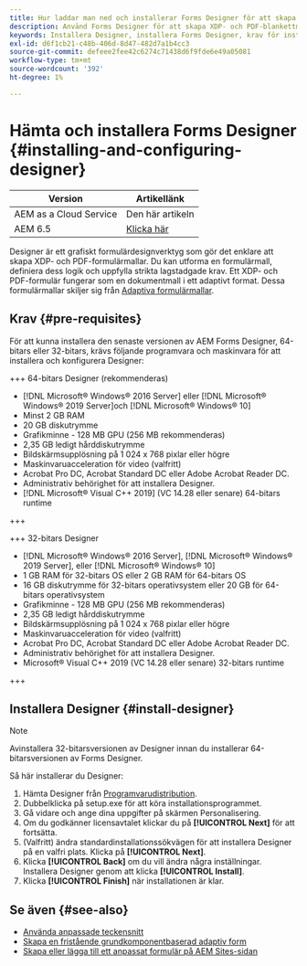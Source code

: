 ```yaml
---
title: Hur laddar man ned och installerar Forms Designer för att skapa dokumentmallar?
description: Använd Forms Designer för att skapa XDP- och PDF-blankettmallar som fungerar som mall för ett arkivdokument.
keywords: Installera Designer, installera Forms Designer, krav för installation av Forms Designer
exl-id: d6f1cb21-c48b-406d-8d47-482d7a1b4cc3
source-git-commit: defeee2fee42c6274c71438d6f9fde6e49a05081
workflow-type: tm+mt
source-wordcount: '392'
ht-degree: 1%

---
```


# Hämta och installera Forms Designer {#installing-and-configuring-designer}

| Version | Artikellänk |
| -------- | ---------------------------- |
| AEM as a Cloud Service | Den här artikeln |
| AEM 6.5 | [Klicka här](https://experienceleague.adobe.com/docs/experience-manager-65/forms/install-aem-forms/jee-installation/installing-configuring-designer.html) |

Designer är ett grafiskt formulärdesignverktyg som gör det enklare att skapa XDP- och PDF-formulärmallar. Du kan utforma en formulärmall, definiera dess logik och uppfylla strikta lagstadgade krav. Ett XDP- och PDF-formulär fungerar som en dokumentmall i ett adaptivt format. Dessa formulärmallar skiljer sig från [Adaptiva formulärmallar](template-editor.md).

## Krav {#pre-requisites}

För att kunna installera den senaste versionen av AEM Forms Designer, 64-bitars eller 32-bitars, krävs följande programvara och maskinvara för att installera och konfigurera Designer:

+++ 64-bitars Designer (rekommenderas)

* [!DNL Microsoft® Windows® 2016 Server] eller [!DNL Microsoft® Windows® 2019 Server]och [!DNL Microsoft® Windows® 10]
* Minst 2 GB RAM
* 20 GB diskutrymme
* Grafikminne - 128 MB GPU (256 MB rekommenderas)
* 2,35 GB ledigt hårddiskutrymme
* Bildskärmsupplösning på 1 024 x 768 pixlar eller högre
* Maskinvaruacceleration för video (valfritt)
* Acrobat Pro DC, Acrobat Standard DC eller Adobe Acrobat Reader DC.
* Administrativ behörighet för att installera Designer.
* [!DNL Microsoft® Visual C++ 2019] (VC 14.28 eller senare) 64-bitars runtime

+++

+++ 32-bitars Designer

* [!DNL Microsoft® Windows® 2016 Server], [!DNL Microsoft® Windows® 2019 Server], eller [!DNL Microsoft® Windows® 10]
* 1 GB RAM för 32-bitars OS eller 2 GB RAM för 64-bitars OS
* 16 GB diskutrymme för 32-bitars operativsystem eller 20 GB för 64-bitars operativsystem
* Grafikminne - 128 MB GPU (256 MB rekommenderas)
* 2,35 GB ledigt hårddiskutrymme
* Bildskärmsupplösning på 1 024 x 768 pixlar eller högre
* Maskinvaruacceleration för video (valfritt)
* Acrobat Pro DC, Acrobat Standard DC eller Adobe Acrobat Reader DC.
* Administrativ behörighet för att installera Designer.
* Microsoft® Visual C++ 2019 (VC 14.28 eller senare) 32-bitars runtime

+++

## Installera Designer {#install-designer}

>[!NOTE]
>
> Avinstallera 32-bitarsversionen av Designer innan du installerar 64-bitarsversionen av Forms Designer.

Så här installerar du Designer:

1. Hämta Designer från [Programvarudistribution](https://experience.adobe.com/downloads).
1. Dubbelklicka på setup.exe för att köra installationsprogrammet.
1. Gå vidare och ange dina uppgifter på skärmen Personalisering.
1. Om du godkänner licensavtalet klickar du på **[!UICONTROL Next]** för att fortsätta.
1. (Valfritt) ändra standardinstallationssökvägen för att installera Designer på en valfri plats. Klicka på **[!UICONTROL Next]**.
1. Klicka **[!UICONTROL Back]** om du vill ändra några inställningar. Installera Designer genom att klicka **[!UICONTROL Install]**.
1. Klicka **[!UICONTROL Finish]** när installationen är klar.

## Se även {#see-also}

* [Använda anpassade teckensnitt](/help/forms/use-custom-fonts.md)
* [Skapa en fristående grundkomponentbaserad adaptiv form](/help/forms/creating-adaptive-form-core-components.md)
* [Skapa eller lägga till ett anpassat formulär på AEM Sites-sidan](/help/forms/create-or-add-an-adaptive-form-to-aem-sites-page.md)
